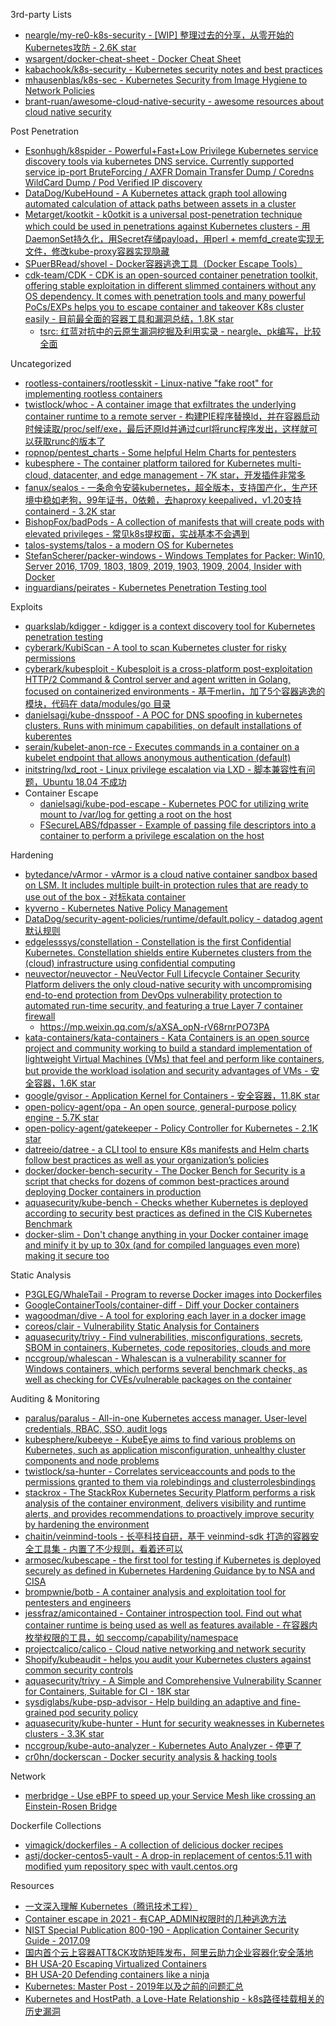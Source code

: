 3rd-party Lists

* [neargle/my-re0-k8s-security - [WIP] 整理过去的分享，从零开始的Kubernetes攻防 - 2.6K star](https://github.com/neargle/my-re0-k8s-security)
* [wsargent/docker-cheat-sheet - Docker Cheat Sheet](https://github.com/wsargent/docker-cheat-sheet)
* [kabachook/k8s-security - Kubernetes security notes and best practices](https://github.com/kabachook/k8s-security)
* [mhausenblas/k8s-sec - Kubernetes Security from Image Hygiene to Network Policies](https://github.com/mhausenblas/k8s-sec)
* [brant-ruan/awesome-cloud-native-security - awesome resources about cloud native security](https://github.com/brant-ruan/awesome-cloud-native-security)

Post Penetration

* [Esonhugh/k8spider - Powerful+Fast+Low Privilege Kubernetes service discovery tools via kubernetes DNS service. Currently supported service ip-port BruteForcing / AXFR Domain Transfer Dump / Coredns WildCard Dump / Pod Verified IP discovery](https://github.com/Esonhugh/k8spider)
* [DataDog/KubeHound - A Kubernetes attack graph tool allowing automated calculation of attack paths between assets in a cluster](https://github.com/DataDog/KubeHound)
* [Metarget/kootkit - k0otkit is a universal post-penetration technique which could be used in penetrations against Kubernetes clusters - 用DaemonSet持久化，用Secret存储payload，用perl + memfd_create实现无文件，修改kube-proxy容器实现隐藏](https://github.com/Metarget/k0otkit)
* [SPuerBRead/shovel - Docker容器逃逸工具（Docker Escape Tools）](https://github.com/SPuerBRead/shovel)
* [cdk-team/CDK - CDK is an open-sourced container penetration toolkit, offering stable exploitation in different slimmed containers without any OS dependency. It comes with penetration tools and many powerful PoCs/EXPs helps you to escape container and takeover K8s cluster easily - 目前最全面的容器工具和漏洞总结，1.8K star](https://github.com/cdk-team/CDK)
  * [tsrc: 红蓝对抗中的云原生漏洞挖掘及利用实录 - neargle、pk编写，比较全面](https://mp.weixin.qq.com/s/Aq8RrH34PTkmF8lKzdY38g)

Uncategorized

* [rootless-containers/rootlesskit - Linux-native "fake root" for implementing rootless containers](https://github.com/rootless-containers/rootlesskit)
* [twistlock/whoc - A container image that exfiltrates the underlying container runtime to a remote server - 构建PIE程序替换ld，并在容器启动时候读取/proc/self/exe，最后还原ld并通过curl将runc程序发出，这样就可以获取runc的版本了](https://github.com/twistlock/whoc)
* [ropnop/pentest_charts - Some helpful Helm Charts for pentesters](https://github.com/ropnop/pentest_charts)
* [kubesphere - The container platform tailored for Kubernetes multi-cloud, datacenter, and edge management - 7K star，开发插件非常多](https://github.com/kubesphere/kubesphere)
* [fanux/sealos - 一条命令安装kubernetes，超全版本，支持国产化，生产环境中稳如老狗，99年证书，0依赖，去haproxy keepalived，v1.20支持containerd - 3.2K star](https://github.com/fanux/sealos)
* [BishopFox/badPods - A collection of manifests that will create pods with elevated privileges - 常见k8s提权面，实战基本不会遇到](https://github.com/BishopFox/badPods)
* [talos-systems/talos - a modern OS for Kubernetes](https://github.com/talos-systems/talos)
* [StefanScherer/packer-windows - Windows Templates for Packer: Win10, Server 2016, 1709, 1803, 1809, 2019, 1903, 1909, 2004, Insider with Docker](https://github.com/StefanScherer/packer-windows)
* [inguardians/peirates - Kubernetes Penetration Testing tool](https://github.com/inguardians/peirates)

Exploits

* [quarkslab/kdigger - kdigger is a context discovery tool for Kubernetes penetration testing](https://github.com/quarkslab/kdigger)
* [cyberark/KubiScan - A tool to scan Kubernetes cluster for risky permissions](https://github.com/cyberark/KubiScan)
* [cyberark/kubesploit - Kubesploit is a cross-platform post-exploitation HTTP/2 Command & Control server and agent written in Golang, focused on containerized environments - 基于merlin，加了5个容器逃逸的模块，代码在 data/modules/go 目录](https://github.com/cyberark/kubesploit)
* [danielsagi/kube-dnsspoof - A POC for DNS spoofing in kubernetes clusters. Runs with minimum capabilities, on default installations of kuberentes](https://github.com/danielsagi/kube-dnsspoof/)
* [serain/kubelet-anon-rce - Executes commands in a container on a kubelet endpoint that allows anonymous authentication (default)](https://github.com/serain/kubelet-anon-rce)
* [initstring/lxd_root - Linux privilege escalation via LXD - 脚本兼容性有问题，Ubuntu 18.04 不成功](https://github.com/initstring/lxd_root)
* Container Escape
  * [danielsagi/kube-pod-escape - Kubernetes POC for utilizing write mount to /var/log for getting a root on the host](https://github.com/danielsagi/kube-pod-escape)
  * [FSecureLABS/fdpasser - Example of passing file descriptors into a container to perform a privilege escalation on the host](https://github.com/FSecureLABS/fdpasser)

Hardening

* [bytedance/vArmor - vArmor is a cloud native container sandbox based on LSM. It includes multiple built-in protection rules that are ready to use out of the box - 对标kata container](https://github.com/bytedance/vArmor)
* [kyverno - Kubernetes Native Policy Management](https://github.com/kyverno/kyverno)
* [DataDog/security-agent-policies/runtime/default.policy - datadog agent默认规则](https://github.com/DataDog/security-agent-policies/blob/master/runtime/default.policy)
* [edgelesssys/constellation - Constellation is the first Confidential Kubernetes. Constellation shields entire Kubernetes clusters from the (cloud) infrastructure using confidential computing](https://github.com/edgelesssys/constellation)
* [neuvector/neuvector - NeuVector Full Lifecycle Container Security Platform delivers the only cloud-native security with uncompromising end-to-end protection from DevOps vulnerability protection to automated run-time security, and featuring a true Layer 7 container firewall](https://github.com/neuvector/neuvector)
  * https://mp.weixin.qq.com/s/aXSA_opN-rV68rnrPO73PA
* [kata-containers/kata-containers - Kata Containers is an open source project and community working to build a standard implementation of lightweight Virtual Machines (VMs) that feel and perform like containers, but provide the workload isolation and security advantages of VMs - 安全容器，1.6K star](https://github.com/kata-containers/kata-containers)
* [google/gvisor - Application Kernel for Containers - 安全容器，11.8K star](https://github.com/google/gvisor)
* [open-policy-agent/opa - An open source, general-purpose policy engine - 5.7K star](https://github.com/open-policy-agent/opa)
* [open-policy-agent/gatekeeper - Policy Controller for Kubernetes - 2.1K star](https://github.com/open-policy-agent/gatekeeper)
* [datreeio/datree - a CLI tool to ensure K8s manifests and Helm charts follow best practices as well as your organization’s policies](https://github.com/datreeio/datree)
* [docker/docker-bench-security - The Docker Bench for Security is a script that checks for dozens of common best-practices around deploying Docker containers in production](https://github.com/docker/docker-bench-security)
* [aquasecurity/kube-bench - Checks whether Kubernetes is deployed according to security best practices as defined in the CIS Kubernetes Benchmark](https://github.com/aquasecurity/kube-bench)
* [docker-slim - Don't change anything in your Docker container image and minify it by up to 30x (and for compiled languages even more) making it secure too](https://github.com/docker-slim/docker-slim)

Static Analysis

* [P3GLEG/WhaleTail - Program to reverse Docker images into Dockerfiles](https://github.com/P3GLEG/WhaleTail)
* [GoogleContainerTools/container-diff - Diff your Docker containers](https://github.com/GoogleContainerTools/container-diff)
* [wagoodman/dive - A tool for exploring each layer in a docker image](https://github.com/wagoodman/dive)
* [coreos/clair - Vulnerability Static Analysis for Containers](https://github.com/coreos/clair)
* [aquasecurity/trivy - Find vulnerabilities, misconfigurations, secrets, SBOM in containers, Kubernetes, code repositories, clouds and more](https://github.com/aquasecurity/trivy)
* [nccgroup/whalescan - Whalescan is a vulnerability scanner for Windows containers, which performs several benchmark checks, as well as checking for CVEs/vulnerable packages on the container](https://github.com/nccgroup/whalescan)

Auditing & Monitoring

* [paralus/paralus - All-in-one Kubernetes access manager. User-level credentials, RBAC, SSO, audit logs](https://github.com/paralus/paralus)
* [kubesphere/kubeeye - KubeEye aims to find various problems on Kubernetes, such as application misconfiguration, unhealthy cluster components and node problems](https://github.com/kubesphere/kubeeye)
* [twistlock/sa-hunter - Correlates serviceaccounts and pods to the permissions granted to them via rolebindings and clusterrolesbindings](https://github.com/twistlock/sa-hunter)
* [stackrox - The StackRox Kubernetes Security Platform performs a risk analysis of the container environment, delivers visibility and runtime alerts, and provides recommendations to proactively improve security by hardening the environment](https://github.com/stackrox/stackrox)
* [chaitin/veinmind-tools - 长亭科技自研，基于 veinmind-sdk 打造的容器安全工具集 - 内置了不少规则，看着还可以](https://github.com/chaitin/veinmind-tools)
* [armosec/kubescape - the first tool for testing if Kubernetes is deployed securely as defined in Kubernetes Hardening Guidance by to NSA and CISA](https://github.com/armosec/kubescape)
* [brompwnie/botb - A container analysis and exploitation tool for pentesters and engineers](https://github.com/brompwnie/botb)
* [jessfraz/amicontained - Container introspection tool. Find out what container runtime is being used as well as features available - 在容器内枚举权限的工具，如 seccomp/capability/namespace](https://github.com/jessfraz/amicontained)
* [projectcalico/calico - Cloud native networking and network security](https://github.com/projectcalico/calico)
* [Shopify/kubeaudit - helps you audit your Kubernetes clusters against common security controls](https://github.com/Shopify/kubeaudit)
* [aquasecurity/trivy - A Simple and Comprehensive Vulnerability Scanner for Containers, Suitable for CI - 18K star](https://github.com/aquasecurity/trivy)
* [sysdiglabs/kube-psp-advisor - Help building an adaptive and fine-grained pod security policy](https://github.com/sysdiglabs/kube-psp-advisor)
* [aquasecurity/kube-hunter - Hunt for security weaknesses in Kubernetes clusters - 3.3K star](https://github.com/aquasecurity/kube-hunter)
* [nccgroup/kube-auto-analyzer - Kubernetes Auto Analyzer - 停更了](https://github.com/nccgroup/kube-auto-analyzer)
* [cr0hn/dockerscan - Docker security analysis & hacking tools](https://github.com/cr0hn/dockerscan)

Network

* [merbridge - Use eBPF to speed up your Service Mesh like crossing an Einstein-Rosen Bridge](https://github.com/merbridge/merbridge)

Dockerfile Collections

* [vimagick/dockerfiles - A collection of delicious docker recipes ](https://github.com/vimagick/dockerfiles)
* [astj/docker-centos5-vault - A drop-in replacement of centos:5.11 with modified yum repository spec with vault.centos.org](https://github.com/astj/docker-centos5-vault)

Resources

* [一文深入理解 Kubernetes（腾讯技术工程）](https://mp.weixin.qq.com/s/zmboxeW-vknLKi1IQIxVMQ)
* [Container escape in 2021 - 有CAP_ADMIN权限时的几种逃逸方法](https://conference.hitb.org/hitbsecconf2021sin/materials/D2T2%20-%20Ccntainer%20Escape%20in%202021%20-%20Li%20Qiang.pdf)
* [NIST Special Publication 800-190 - Application Container Security Guide - 2017.09](https://nvlpubs.nist.gov/nistpubs/SpecialPublications/NIST.SP.800-190.pdf)
* [国内首个云上容器ATT&CK攻防矩阵发布，阿里云助力企业容器化安全落地](https://developer.aliyun.com/article/765449)
* [BH USA-20 Escaping Virtualized Containers](https://i.blackhat.com/USA-20/Thursday/us-20-Avrahami-Escaping-Virtualized-Containers.pdf)
* [BH USA-20 Defending containers like a ninja](https://i.blackhat.com/USA-20/Wednesday/us-20-Berta-Defending-Containers-Like-A-Ninja-A-Walk-Through-The-Advanced-Security-Features-Of-Docker-And-Kubernetes.pdf)
* [Kubernetes: Master Post - 2019年以及之前的问题汇总](https://blog.carnal0wnage.com/2019/01/kubernetes-master-post.html)
* [Kubernetes and HostPath, a Love-Hate Relationship - k8s路径挂载相关的历史漏洞](https://blog.quarkslab.com/kubernetes-and-hostpath-a-love-hate-relationship.html)